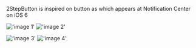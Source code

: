 2StepButton is inspired on button as which appears at Notification Center on iOS 6



!['image 1'](https://dl.dropboxusercontent.com/u/4586579/2stepbutton/1.PNG) !['image 2'](https://dl.dropboxusercontent.com/u/4586579/2stepbutton/2.PNG)


!['image 3'](https://dl.dropboxusercontent.com/u/4586579/2stepbutton/3.PNG) !['image 4'](https://dl.dropboxusercontent.com/u/4586579/2stepbutton/4.PNG)

